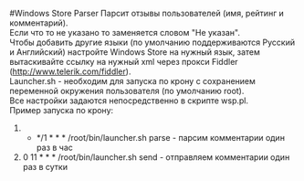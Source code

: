 #Windows Store Parser
Парсит отзывы пользователей (имя, рейтинг и комментарий).  
Если что то не указано то заменяется словом "Не указан".  
Чтобы добавить другие языки (по умолчанию поддерживаются Русский и Английский) настройте Windows Store на нужный язык, затем вытаскивайте ссылку на нужный xml через прокси Fiddler (http://www.telerik.com/fiddler).  
Launcher.sh - необходим для запуска по крону с сохранением переменной окружения пользователя (по умолчанию root).  
Все настройки задаются непосредственно в скрипте wsp.pl.  
Пример запуска по крону:  
1. * */1 * * * /root/bin/launcher.sh parse - парсим комментарии один раз в час  
2. 0 11 * * * /root/bin/launcher.sh send - отправляем комментарии один раз в сутки
